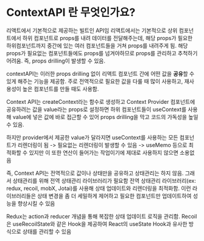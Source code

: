 # ContextAPI 란 무엇인가요?

리액트에서 기본적으로 제공하는 빌트인 API임
리액트에서는 기본적으로 상위 컴포넌트에서 하위 컴포넌트로 props를 내려 데이터를 전달해주는데, 해당 props가 필요한 하위컴포넌트까지 중간에 있는 여러 컴포넌트들을 거쳐 props를 내려주게 됨.
해당 props가 필요없는 컴포넌트들에도 props를 넘겨야하므로 props를 관리하고 추척하기 어려움.
즉, props drilling이 발생할 수 있음.

contextAPI는 이러한 props drilling 없이 리액트 컴포넌트 간에 어떤 값을 **공유**할 수 있게 해주는 기능을 제공함. 주로 전역적으로 필요한 값을 다룰 때 많이 사용하고, 재사용성이 높은 컴포넌트를 만들 때도 사용함.

Context API는 createContext라는 함수로 생성하고 Context Provider 컴포넌트에 공유하려는 값을 value라는 props로 설정하면 하위 컴포넌트들이 useContext를 사용해 value에 넣은 값에 바로 접근할 수 있어 props drilling을 막고 코드의 가독성을 높일 수 있음.

하지만 provider에서 제공한 value가 달라지면 useContext를 사용하는 모든 컴포넌트가 리렌더링이 됨 -> 필요없는 리렌더링이 발생할 수 있음 -> useMemo 등으로 최적화할 수 있지만 이 또한 연산이 들어가는 작업이기에 제대로 사용하지 않으면 소용없음

즉, Context API는 전역적으로 값이나 상태만을 공유하고 상태관리는 하지 않음. 그래서 상태관리를 위해 전역 상태관리 라이브러리가 필요함
전역 상태관리 라이브러리(ex: redux, recoil, mobX, Jotai)를 사용해 상태 업데이트와 리렌더링을 최적화함. 이런 라이브러리들은 상태 변경을 좀 더 세밀하게 제어하고 필요한 컴포넌트만 업데이트하여 성능을 향상시킬 수 있음

Redux는 action과 reducer 개념을 통해 복잡한 상태 업데이트 로직을 관리함.
Recoil은 useRecoilState와 같은 Hook을 제공하여 React의 useState Hook과 유사한 방식으로 상태를 관리할 수 있음
